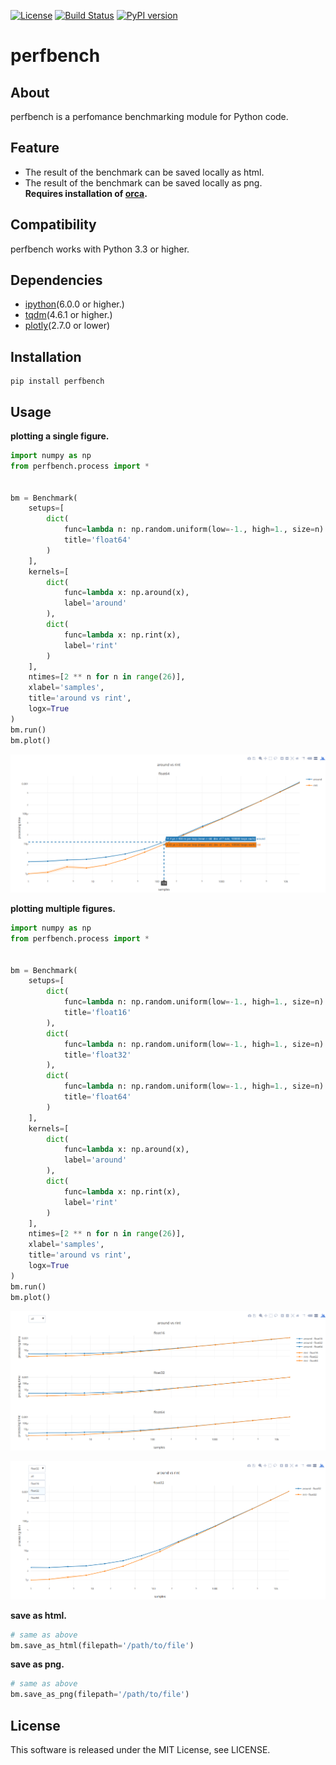 [![License](https://img.shields.io/badge/license-MIT-brightgreen.svg)](https://github.com/Hasenpfote/fpq/blob/master/LICENSE)
[![Build Status](https://travis-ci.org/Hasenpfote/perfbench.svg?branch=master)](https://travis-ci.org/Hasenpfote/perfbench)
[![PyPI version](https://badge.fury.io/py/perfbench.svg)](https://badge.fury.io/py/perfbench)

perfbench
=========

## About
perfbench is a perfomance benchmarking module for Python code.

## Feature
* The result of the benchmark can be saved locally as html.
* The result of the benchmark can be saved locally as png.  
**Requires installation of [orca](https://github.com/plotly/orca).**

## Compatibility
perfbench works with Python 3.3 or higher.

## Dependencies
* [ipython](https://github.com/ipython/ipython)(6.0.0 or higher.)
* [tqdm](https://github.com/tqdm/tqdm)(4.6.1 or higher.)
* [plotly](https://github.com/plotly/plotly.py)(2.7.0 or lower)

## Installation
```
pip install perfbench
```

## Usage
**plotting a single figure.**
```python
import numpy as np
from perfbench.process import *


bm = Benchmark(
    setups=[
        dict(
            func=lambda n: np.random.uniform(low=-1., high=1., size=n).astype(np.float64),
            title='float64'
        )
    ],
    kernels=[
        dict(
            func=lambda x: np.around(x),
            label='around'
        ),
        dict(
            func=lambda x: np.rint(x),
            label='rint'
        )
    ],
    ntimes=[2 ** n for n in range(26)],
    xlabel='samples',
    title='around vs rint',
    logx=True
)
bm.run()
bm.plot()
```
![plot1](https://raw.githubusercontent.com/Hasenpfote/perfbench/master/docs/plot1.png)


**plotting multiple figures.**
```python
import numpy as np
from perfbench.process import *


bm = Benchmark(
    setups=[
        dict(
            func=lambda n: np.random.uniform(low=-1., high=1., size=n).astype(np.float16),
            title='float16'
        ),
        dict(
            func=lambda n: np.random.uniform(low=-1., high=1., size=n).astype(np.float32),
            title='float32'
        ),
        dict(
            func=lambda n: np.random.uniform(low=-1., high=1., size=n).astype(np.float64),
            title='float64'
        )
    ],
    kernels=[
        dict(
            func=lambda x: np.around(x),
            label='around'
        ),
        dict(
            func=lambda x: np.rint(x),
            label='rint'
        )
    ],
    ntimes=[2 ** n for n in range(26)],
    xlabel='samples',
    title='around vs rint',
    logx=True
)
bm.run()
bm.plot()
```
![plot2](https://raw.githubusercontent.com/Hasenpfote/perfbench/master/docs/plot2.png)

![plot2](https://raw.githubusercontent.com/Hasenpfote/perfbench/master/docs/plot2_2.png)

**save as html.**
```python
# same as above
bm.save_as_html(filepath='/path/to/file')
```

**save as png.**
```python
# same as above
bm.save_as_png(filepath='/path/to/file')
```

## License
This software is released under the MIT License, see LICENSE.
